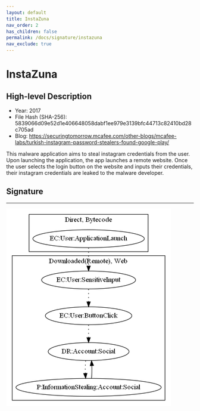 ```yaml
---
layout: default
title: InstaZuna
nav_order: 2
has_children: false
permalink: /docs/signature/instazuna
nav_exclude: true
---
```


# InstaZuna

## High-level Description

* Year: 2017
* File Hash (SHA-256): 5839066d09e52d1e406648058dabf1ee979e3139bfc44713c82410bd28c705ad
* Blog: https://securingtomorrow.mcafee.com/other-blogs/mcafee-labs/turkish-instagram-password-stealers-found-google-play/

This malware application aims to steal instagram credentials from the user. Upon launching the application, the app launches a remote website. Once the user selects the login button on the website and inputs their credentials, their instagram credentials are leaked to the malware developer.

## Signature
---

![](../../img/signatures/InstaZuna.png)